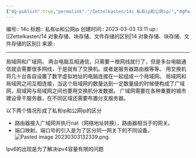 ```yaml
---
{"dg-publish":true,"permalink":"/Zettelkasten/14c 私有ip和公网ip/","dgPassFrontmatter":true}
---
```


编号:: 14c
标题:: 私有ip和公网ip
创建时间:: 2023-03-03 13:11
up:: [[Zettelkasten/14 对象存储、块存储、文件存储的区别\|14 对象存储、块存储、文件存储的区别]]
来源:: 

---
局域网和广域网。
两台电脑互相通信，只需要一根网线就行了，但是多台电脑通信就会需要很多网线，于是就有了交换机。或者是服务器路由器等等。
用交换机将几十台各自设置了数字虚拟地址的电脑连接在一起组成一个局域网。
局域网和局域网之间互相连接，当这个局域网的数量达到一定数量级的时候便构成了广域网，局域网与局域网之间也要用交换机分发数据。
广域网需要在各种重要的城市建设骨干服务器，在不同区域还需要布置分支服务器。

  
以下两个情况形成了私有ip和公网ip的区分
- 路由器接入广域网并执行nat（网络地址转换），路由器相当于的网关。
- 端口映射。端口号的引入是为了区分同一网关下的不同设备。
![Pasted image 20230303132339.png](/img/user/attachment/Pasted%20image%2020230303132339.png)
  

Ipv6的出现是为了解决ipv4容量有限的问题


